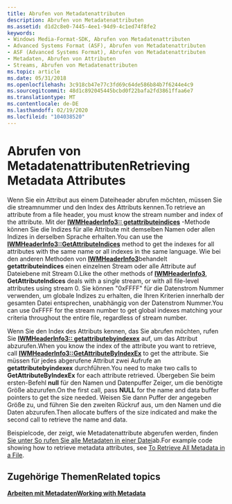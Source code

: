 ```yaml
---
title: Abrufen von Metadatenattributen
description: Abrufen von Metadatenattributen
ms.assetid: d1d2c8e0-7445-4ee1-94d9-4c1ed74f8fe2
keywords:
- Windows Media-Format-SDK, Abrufen von Metadatenattributen
- Advanced Systems Format (ASF), Abrufen von Metadatenattributen
- ASF (Advanced Systems Format), Abrufen von Metadatenattributen
- Metadaten, Abrufen von Attributen
- Streams, Abrufen von Metadatenattributen
ms.topic: article
ms.date: 05/31/2018
ms.openlocfilehash: 3c918cb47e77c3fd69c64de586b84b7f6244e4c9
ms.sourcegitcommit: 48d1c892045445bcbd0f22bafa2fd3861ffaa6e7
ms.translationtype: MT
ms.contentlocale: de-DE
ms.lasthandoff: 02/19/2020
ms.locfileid: "104038520"
---
```

# <a name="retrieving-metadata-attributes"></a><span data-ttu-id="bd580-108">Abrufen von Metadatenattributen</span><span class="sxs-lookup"><span data-stu-id="bd580-108">Retrieving Metadata Attributes</span></span>

<span data-ttu-id="bd580-109">Wenn Sie ein Attribut aus einem Dateiheader abrufen möchten, müssen Sie die streamnummer und den Index des Attributs kennen.</span><span class="sxs-lookup"><span data-stu-id="bd580-109">To retrieve an attribute from a file header, you must know the stream number and index of the attribute.</span></span> <span data-ttu-id="bd580-110">Mit der [**IWMHeaderInfo3:: getattributeindices**](/previous-versions/windows/desktop/api/Wmsdkidl/nf-wmsdkidl-iwmheaderinfo3-getattributeindices) -Methode können Sie die Indizes für alle Attribute mit demselben Namen oder allen Indizes in derselben Sprache erhalten.</span><span class="sxs-lookup"><span data-stu-id="bd580-110">You can use the [**IWMHeaderInfo3::GetAttributeIndices**](/previous-versions/windows/desktop/api/Wmsdkidl/nf-wmsdkidl-iwmheaderinfo3-getattributeindices) method to get the indexes for all attributes with the same name or all indexes in the same language.</span></span> <span data-ttu-id="bd580-111">Wie bei den anderen Methoden von [**IWMHeaderInfo3**](/previous-versions/windows/desktop/api/wmsdkidl/nn-wmsdkidl-iwmheaderinfo3)behandelt **getattributeindices** einen einzelnen Stream oder alle Attribute auf Dateiebene mit Stream 0.</span><span class="sxs-lookup"><span data-stu-id="bd580-111">Like the other methods of [**IWMHeaderInfo3**](/previous-versions/windows/desktop/api/wmsdkidl/nn-wmsdkidl-iwmheaderinfo3), **GetAttributeIndices** deals with a single stream, or with all file-level attributes using stream 0.</span></span> <span data-ttu-id="bd580-112">Sie können "0xFFFF" für die Datenstrom Nummer verwenden, um globale Indizes zu erhalten, die Ihren Kriterien innerhalb der gesamten Datei entsprechen, unabhängig von der Datenstrom Nummer.</span><span class="sxs-lookup"><span data-stu-id="bd580-112">You can use 0xFFFF for the stream number to get global indexes matching your criteria throughout the entire file, regardless of stream number.</span></span>

<span data-ttu-id="bd580-113">Wenn Sie den Index des Attributs kennen, das Sie abrufen möchten, rufen Sie [**IWMHeaderInfo3:: getattributebyindexex**](/previous-versions/windows/desktop/api/Wmsdkidl/nf-wmsdkidl-iwmheaderinfo3-getattributebyindexex) auf, um das Attribut abzurufen.</span><span class="sxs-lookup"><span data-stu-id="bd580-113">When you know the index of the attribute you want to retrieve, call [**IWMHeaderInfo3::GetAttributeByIndexEx**](/previous-versions/windows/desktop/api/Wmsdkidl/nf-wmsdkidl-iwmheaderinfo3-getattributebyindexex) to get the attribute.</span></span> <span data-ttu-id="bd580-114">Sie müssen für jedes abgerufene Attribut zwei Aufrufe an **getattributebyindexex** durchführen.</span><span class="sxs-lookup"><span data-stu-id="bd580-114">You need to make two calls to **GetAttributeByIndexEx** for each attribute retrieved.</span></span> <span data-ttu-id="bd580-115">Übergeben Sie beim ersten-Befehl **null** für den Namen und Datenpuffer Zeiger, um die benötigte Größe abzurufen.</span><span class="sxs-lookup"><span data-stu-id="bd580-115">On the first call, pass **NULL** for the name and data buffer pointers to get the size needed.</span></span> <span data-ttu-id="bd580-116">Weisen Sie dann Puffer der angegeben Größe zu, und führen Sie den zweiten Rückruf aus, um den Namen und die Daten abzurufen.</span><span class="sxs-lookup"><span data-stu-id="bd580-116">Then allocate buffers of the size indicated and make the second call to retrieve the name and data.</span></span>

<span data-ttu-id="bd580-117">Beispielcode, der zeigt, wie Metadatenattribute abgerufen werden, finden [Sie unter So rufen Sie alle Metadaten in einer Datei](to-retrieve-all-metadata-in-a-file.md)ab.</span><span class="sxs-lookup"><span data-stu-id="bd580-117">For example code showing how to retrieve metadata attributes, see [To Retrieve All Metadata in a File](to-retrieve-all-metadata-in-a-file.md).</span></span>

## <a name="related-topics"></a><span data-ttu-id="bd580-118">Zugehörige Themen</span><span class="sxs-lookup"><span data-stu-id="bd580-118">Related topics</span></span>

<dl> <dt>

[<span data-ttu-id="bd580-119">**Arbeiten mit Metadaten**</span><span class="sxs-lookup"><span data-stu-id="bd580-119">**Working with Metadata**</span></span>](working-with-metadata.md)
</dt> </dl>

 

 




